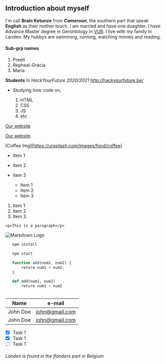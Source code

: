 ## Introduction about myself ##

I'm call **Brain Ketunze** from **_Cameroon_**, the southern part that speak __**English**__ as their mother touch. I am married and have one duaghter. I have Advance Master degree in Gerontology in [VUB](https://www.vub.be/). I live with my family in Landen. 
My hubbys are swimming, running, watching movies and reading.

<!-- First class subgrp mates-->

#### Sub-grp names #### 

1. Preeti
2. Repheal-Gracia
3. Maria

**Students** In _HackYourFuture 2020/2021_
 <http://hackyourfuture.be/>
  
  * Studying how code on,

     1. HTML
     2. CSS
     3. JS
     4. etc 
   
<!-- Webpage -->

[Our website](http://hackyourfuture.be)

[Our website](http://hackyourfuture.be "Our website")

<!-- Images --->

[Coffee Img][https://unsplash.com/images/food/coffee]

<!-- UL -->

* Item 1
* Item 2
* Item 3
  * Item 1
  * Item 2
  * Item 3

  <!-- OL -->

1. Item 1
2. Item 2
3. Item 3

<!-- Inline Code Block -->

`<p>This is a paragraph</p>`

<!-- Images -->

![Markdown Logo](https://markdown-here.com/img/icon265.png)


<!-- Github Markdown-->

<!-- Code Block -->
<!-- git -->
```bash
   npm install

   npm start
```
<!-- JS -->

```javascript
   function add(num1, num2) {
       reture num1 + num2;
   }
```
<!-- python -->

```python
   def add(num1, num2) 
       reture num1 + num2
   
```

<!-- Tables -->

| Name    | e-mail           |
| --------| --------        | 
| John Doe| john@gmail.com  |
| John Doe| john@gmail.com  | 


<!-- Task List -->

* [x] Task 1
* [x] Task 1
* [ ] Task 1
 
<!-- Landen-->

###### Landen is found in the flanders part in Belgium #####